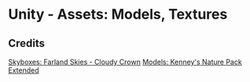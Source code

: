 # Unity - Assets: Models, Textures

## Credits
[Skyboxes: Farland Skies - Cloudy Crown](https://assetstore.unity.com/packages/2d/textures-materials/sky/farland-skies-cloudy-crown-60004#releases)
[Models: Kenney's Nature Pack Extended](https://kenney.nl/assets/nature-pack-extended)
